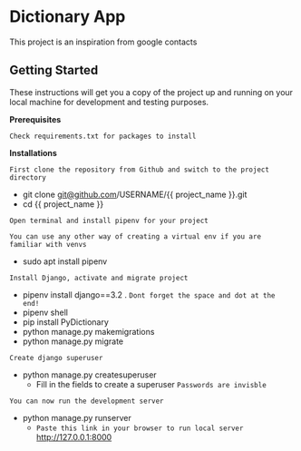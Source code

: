 # Dictionary App

This project is an inspiration from google contacts

## Getting Started

These instructions will get you a copy of the project up and running on your local machine for development and testing
purposes.

**Prerequisites**

```
Check requirements.txt for packages to install
```

**Installations**

```
First clone the repository from Github and switch to the project directory
```

* git clone git@github.com/USERNAME/{{ project_name }}.git
* cd {{ project_name }}

```
Open terminal and install pipenv for your project
```

`
You can use any other way of creating a virtual env if you are familiar with venvs
`

* sudo apt install pipenv

```
Install Django, activate and migrate project
```

* pipenv install django==3.2 . `Dont forget the space and dot at the end!`
* pipenv shell
* pip install PyDictionary
* python manage.py makemigrations
* python manage.py migrate

```
Create django superuser
```

* python manage.py createsuperuser
    * Fill in the fields to create a superuser `Passwords are invisble`

```
You can now run the development server
```

* python manage.py runserver
    * `Paste this link in your browser to run local server` http://127.0.0.1:8000

